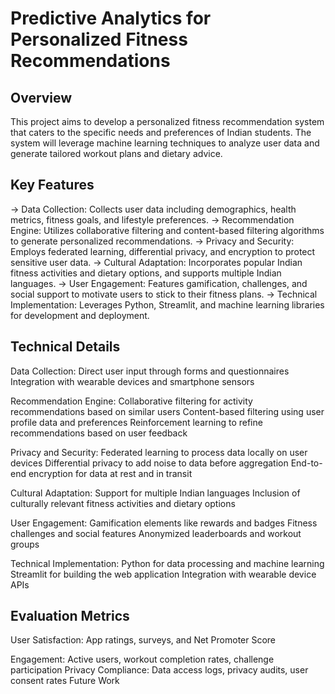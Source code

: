 # Predictive Analytics for Personalized Fitness Recommendations

## Overview

This project aims to develop a personalized fitness recommendation system that caters to the specific needs and preferences of Indian students. The system will leverage machine learning techniques to analyze user data and generate tailored workout plans and dietary advice.

## Key Features

-> Data Collection: Collects user data including demographics, health metrics, fitness goals, and lifestyle preferences.
-> Recommendation Engine: Utilizes collaborative filtering and content-based filtering algorithms to generate personalized recommendations.
-> Privacy and Security: Employs federated learning, differential privacy, and encryption to protect sensitive user data.
-> Cultural Adaptation: Incorporates popular Indian fitness activities and dietary options, and supports multiple Indian languages.
-> User Engagement: Features gamification, challenges, and social support to motivate users to stick to their fitness plans.
-> Technical Implementation: Leverages Python, Streamlit, and machine learning libraries for development and deployment.

## Technical Details

Data Collection:
Direct user input through forms and questionnaires
Integration with wearable devices and smartphone sensors

Recommendation Engine:
Collaborative filtering for activity recommendations based on similar users
Content-based filtering using user profile data and preferences
Reinforcement learning to refine recommendations based on user feedback

Privacy and Security:
Federated learning to process data locally on user devices
Differential privacy to add noise to data before aggregation
End-to-end encryption for data at rest and in transit

Cultural Adaptation:
Support for multiple Indian languages
Inclusion of culturally relevant fitness activities and dietary options

User Engagement:
Gamification elements like rewards and badges
Fitness challenges and social features
Anonymized leaderboards and workout groups

Technical Implementation:
Python for data processing and machine learning
Streamlit for building the web application
Integration with wearable device APIs


## Evaluation Metrics

User Satisfaction: App ratings, surveys, and Net Promoter Score

Engagement: Active users, workout completion rates, challenge participation
Privacy Compliance: Data access logs, privacy audits, user consent rates
Future Work
